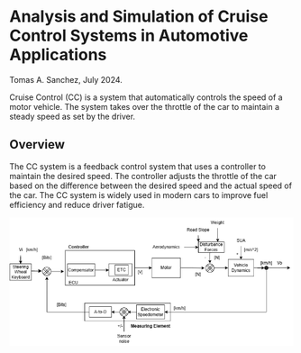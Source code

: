 # Analysis and Simulation of Cruise Control Systems in Automotive Applications

Tomas A. Sanchez, July 2024.

Cruise Control (CC) is a system that automatically controls the speed of a motor vehicle. The system takes over the
throttle of the car to maintain a steady speed as set by the driver.

## Overview

The CC system is a feedback control system that uses a controller to maintain the desired speed.
The controller adjusts the throttle of the car based on the difference between the desired speed and the actual speed
of the car. The CC system is widely used in modern cars to improve fuel efficiency and reduce driver fatigue.

![Block Diagram of Cruise Control System](notebooks/assets/block-diagram.png)